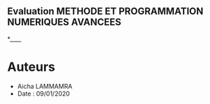 
## Evaluation METHODE ET PROGRAMMATION NUMERIQUES AVANCEES ##
*____



# Auteurs #

* Aicha LAMMAMRA
* Date : 09/01/2020







